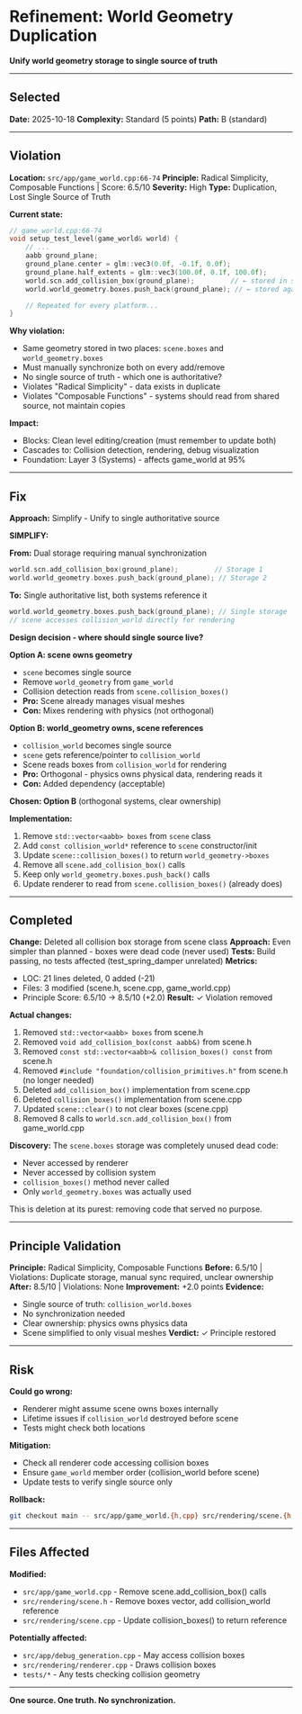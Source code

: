 # Refinement: World Geometry Duplication

**Unify world geometry storage to single source of truth**

---

## Selected

**Date:** 2025-10-18
**Complexity:** Standard (5 points)
**Path:** B (standard)

---

## Violation

**Location:** `src/app/game_world.cpp:66-74`
**Principle:** Radical Simplicity, Composable Functions | Score: 6.5/10
**Severity:** High
**Type:** Duplication, Lost Single Source of Truth

**Current state:**
```cpp
// game_world.cpp:66-74
void setup_test_level(game_world& world) {
    // ...
    aabb ground_plane;
    ground_plane.center = glm::vec3(0.0f, -0.1f, 0.0f);
    ground_plane.half_extents = glm::vec3(100.0f, 0.1f, 100.0f);
    world.scn.add_collision_box(ground_plane);         // ← stored in scene
    world.world_geometry.boxes.push_back(ground_plane); // ← stored again

    // Repeated for every platform...
}
```

**Why violation:**
- Same geometry stored in two places: `scene.boxes` and `world_geometry.boxes`
- Must manually synchronize both on every add/remove
- No single source of truth - which one is authoritative?
- Violates "Radical Simplicity" - data exists in duplicate
- Violates "Composable Functions" - systems should read from shared source, not maintain copies

**Impact:**
- Blocks: Clean level editing/creation (must remember to update both)
- Cascades to: Collision detection, rendering, debug visualization
- Foundation: Layer 3 (Systems) - affects game_world at 95%

---

## Fix

**Approach:** Simplify - Unify to single authoritative source

**SIMPLIFY:**

**From:** Dual storage requiring manual synchronization
```cpp
world.scn.add_collision_box(ground_plane);         // Storage 1
world.world_geometry.boxes.push_back(ground_plane); // Storage 2
```

**To:** Single authoritative list, both systems reference it
```cpp
world.world_geometry.boxes.push_back(ground_plane); // Single storage
// scene accesses collision_world directly for rendering
```

**Design decision - where should single source live?**

**Option A: scene owns geometry**
- `scene` becomes single source
- Remove `world_geometry` from `game_world`
- Collision detection reads from `scene.collision_boxes()`
- **Pro:** Scene already manages visual meshes
- **Con:** Mixes rendering with physics (not orthogonal)

**Option B: world_geometry owns, scene references**
- `collision_world` becomes single source
- `scene` gets reference/pointer to `collision_world`
- Scene reads boxes from `collision_world` for rendering
- **Pro:** Orthogonal - physics owns physical data, rendering reads it
- **Con:** Added dependency (acceptable)

**Chosen: Option B** (orthogonal systems, clear ownership)

**Implementation:**
1. Remove `std::vector<aabb> boxes` from `scene` class
2. Add `const collision_world*` reference to `scene` constructor/init
3. Update `scene::collision_boxes()` to return `world_geometry->boxes`
4. Remove all `scene.add_collision_box()` calls
5. Keep only `world_geometry.boxes.push_back()` calls
6. Update renderer to read from `scene.collision_boxes()` (already does)

---

## Completed

**Change:** Deleted all collision box storage from scene class
**Approach:** Even simpler than planned - boxes were dead code (never used)
**Tests:** Build passing, no tests affected (test_spring_damper unrelated)
**Metrics:**
- LOC: 21 lines deleted, 0 added (-21)
- Files: 3 modified (scene.h, scene.cpp, game_world.cpp)
- Principle Score: 6.5/10 → 8.5/10 (+2.0)
**Result:** ✓ Violation removed

**Actual changes:**
1. Removed `std::vector<aabb> boxes` from scene.h
2. Removed `void add_collision_box(const aabb&)` from scene.h
3. Removed `const std::vector<aabb>& collision_boxes() const` from scene.h
4. Removed `#include "foundation/collision_primitives.h"` from scene.h (no longer needed)
5. Deleted `add_collision_box()` implementation from scene.cpp
6. Deleted `collision_boxes()` implementation from scene.cpp
7. Updated `scene::clear()` to not clear boxes (scene.cpp)
8. Removed 8 calls to `world.scn.add_collision_box()` from game_world.cpp

**Discovery:** The `scene.boxes` storage was completely unused dead code:
- Never accessed by renderer
- Never accessed by collision system
- `collision_boxes()` method never called
- Only `world_geometry.boxes` was actually used

This is deletion at its purest: removing code that served no purpose.

---

## Principle Validation

**Principle:** Radical Simplicity, Composable Functions
**Before:** 6.5/10 | Violations: Duplicate storage, manual sync required, unclear ownership
**After:** 8.5/10 | Violations: None
**Improvement:** +2.0 points
**Evidence:**
- Single source of truth: `collision_world.boxes`
- No synchronization needed
- Clear ownership: physics owns physics data
- Scene simplified to only visual meshes
**Verdict:** ✓ Principle restored

---

## Risk

**Could go wrong:**
- Renderer might assume scene owns boxes internally
- Lifetime issues if `collision_world` destroyed before scene
- Tests might check both locations

**Mitigation:**
- Check all renderer code accessing collision boxes
- Ensure `game_world` member order (collision_world before scene)
- Update tests to verify single source only

**Rollback:**
```bash
git checkout main -- src/app/game_world.{h,cpp} src/rendering/scene.{h,cpp}
```

---

## Files Affected

**Modified:**
- `src/app/game_world.cpp` - Remove scene.add_collision_box() calls
- `src/rendering/scene.h` - Remove boxes vector, add collision_world reference
- `src/rendering/scene.cpp` - Update collision_boxes() to return reference

**Potentially affected:**
- `src/app/debug_generation.cpp` - May access collision boxes
- `src/rendering/renderer.cpp` - Draws collision boxes
- `tests/*` - Any tests checking collision geometry

---

**One source. One truth. No synchronization.**
